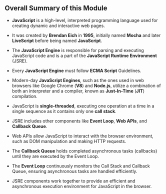 ﻿## Overall Summary of this Module 
-   **JavaScript** is a high-level, interpreted programming language used for creating dynamic and interactive web pages.
-   It was created by **Brendan Eich** in **1995**, initially named **Mocha** and later **LiveScript** before being named **JavaScript**.
-   The **JavaScript Engine** is responsible for parsing and executing JavaScript code and is a part of the **JavaScript Runtime Environment** (JSRE).
- Every **JavaScript Engine** must follow **ECMA Script** Guidelines.
- Modern-day **JavaScript Engines**, such as the ones used in web browsers like Google Chrome (**V8**) and **Node.js**, utilize a combination of both an interpreter and a compiler, known as **Just-In-Time** (**JIT**) compilation.
-   JavaScript is **single-threaded**, executing one operation at a time in a single sequence as it contains only one **call stack**.
-   JSRE includes other components like **Event Loop**, **Web APIs**, and **Callback Queue**.
-   Web APIs allow JavaScript to interact with the browser environment, such as DOM manipulation and making HTTP requests.
-   The **Callback Queue** holds completed asynchronous tasks (callbacks) until they are executed by the Event Loop.
-   The **Event Loop** continuously monitors the Call Stack and Callback Queue, ensuring asynchronous tasks are handled efficiently.

-   JSRE components work together to provide an efficient and asynchronous execution environment for JavaScript in the browser.
